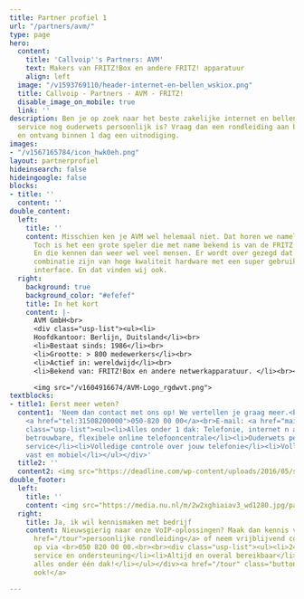 ```yaml
---
title: Partner profiel 1
url: "/partners/avm/"
type: page
hero:
  content:
    title: 'Callvoip''s Partners: AVM'
    text: Makers van FRITZ!Box en andere FRITZ! apparatuur
    align: left
  image: "/v1593769110/header-internet-en-bellen_wskiox.png"
  title: Callvoip - Partners - AVM - FRITZ!
  disable_image_on_mobile: true
  link: ''
description: Ben je op zoek naar het beste zakelijke internet en bellen aanbod waar
  service nog ouderwets persoonlijk is? Vraag dan een rondleiding aan bij Callvoip
  en ontvang binnen 1 dag een uitnodiging.
images:
- "/v1567165784/icon_hwk0eh.png"
layout: partnerprofiel
hideinsearch: false
hideingoogle: false
blocks:
- title: ''
  content: ''
double_content:
  left:
    title: ''
    content: Misschien ken je AVM wel helemaal niet. Dat horen we namelijk wel vaker.
      Toch is het een grote speler die met name bekend is van de FRITZ!Box modem routers.
      En die kennen dan weer wel veel mensen. Er wordt over gezegd dat ze een sterke
      combinatie zijn van hoge kwaliteit hardware met een super gebruiksvriendelijke
      interface. En dat vinden wij ook.
  right:
    background: true
    background_color: "#efefef"
    title: In het kort
    content: |-
      AVM GmbH<br>
      <div class="usp-list"><ul><li>
      Hoofdkantoor: Berlijn, Duitsland</li><br>
      <li>Bestaat sinds: 1986</li><br>
      <li>Grootte: > 800 medewerkers</li><br>
      <li>Actief in: wereldwijd</li><br>
      <li>Bekend van: FRITZ!Box en andere netwerkapparatuur. </li><br><br>

      <img src="/v1604916674/AVM-Logo_rgdwvt.png">
textblocks:
- title1: Eerst meer weten?
  content1: 'Neem dan contact met ons op! We vertellen je graag meer.<br>Telefoonnummer:
    <a href="tel:31508200000">050-820 00 00</a><br>E-mail: <a href="mailto:callvoip@callvoip.nl">callvoip@callvoip.nl</a><div
    class="usp-list"><ul><li>Alles onder 1 dak: Telefonie, internet n apparatuur</li><li>Een
    betrouwbare, flexibele online telefooncentrale</li><li>Ouderwets persoonlijke
    service</li><li>Volledige controle over jouw telefonie</li><li>Volledige integratie
    vast en mobiel</li></ul></div>'
  title2: ''
  content2: <img src="https://deadline.com/wp-content/uploads/2016/05/spongebob.jpg?w=600&h=383&crop=1">
double_footer:
  left:
    title: ''
    content: <img src="https://media.nu.nl/m/2w2xghiaiav3_wd1280.jpg/patrick-ster-uit-animatieserie-spongebob-squarepants-krijgt-eigen-serie.jpg">
  right:
    title: Ja, ik wil kennismaken met bedrijf
    content: Nieuwsgierig naar onze VoIP-oplossingen? Maak dan kennis via onze <a
      href="/tour">persoonlijke rondleiding</a> of neem vrijblijvend contact met ons
      op via <br>050 820 00 00.<br><br><div class="usp-list"><ul><li>24 / 7 optimale
      service en ondersteuning</li><li>Altijd en overal bereikbaar</li><li>Geen gedoe,
      alles onder één dak!</li></ul></div><a href="/tour" class="button">Dit wil ik
      ook!</a>

---
```

